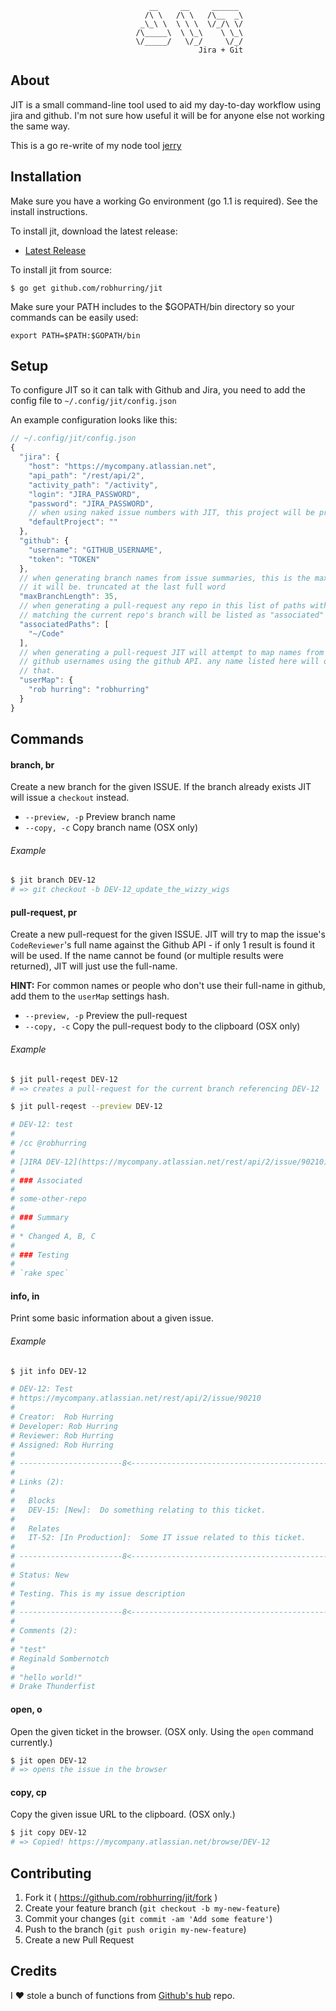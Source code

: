                                    __     __     ______
                                  /\ \   /\ \   /\__  _\
                                 _\_\ \  \ \ \  \/_/\ \/
                                /\_____\  \ \_\    \ \_\
                                \/_____/   \/_/     \/_/
                                              Jira + Git


## About

JIT is a small command-line tool used to aid my day-to-day workflow using jira
and github. I'm not sure how useful it will be for anyone else not working the same way.

This is a go re-write of my node tool [jerry](https://github.com/robhurring/jerry)

## Installation

Make sure you have a working Go environment (go 1.1 is required). See the install instructions.

To install jit, download the latest release:

* [Latest Release](https://github.com/robhurring/jit/releases/latest)

To install jit from source:

`$ go get github.com/robhurring/jit`

Make sure your PATH includes to the $GOPATH/bin directory so your commands can be easily used:

`export PATH=$PATH:$GOPATH/bin`

## Setup

To configure JIT so it can talk with Github and Jira, you need to add the config file to `~/.config/jit/config.json`

An example configuration looks like this:

```js
// ~/.config/jit/config.json
{
  "jira": {
    "host": "https://mycompany.atlassian.net",
    "api_path": "/rest/api/2",
    "activity_path": "/activity",
    "login": "JIRA_PASSWORD",
    "password": "JIRA_PASSWORD",
    // when using naked issue numbers with JIT, this project will be pre-pended
    "defaultProject": ""
  },
  "github": {
    "username": "GITHUB_USERNAME",
    "token": "TOKEN"
  },
  // when generating branch names from issue summaries, this is the max length
  // it will be. truncated at the last full word
  "maxBranchLength": 35,
  // when generating a pull-request any repo in this list of paths with a branch
  // matching the current repo's branch will be listed as "associated"
  "associatedPaths": [
    "~/Code"
  ],
  // when generating a pull-request JIT will attempt to map names from JIRA to
  // github usernames using the github API. any name listed here will override
  // that.
  "userMap": {
    "rob hurring": "robhurring"
  }
}
```

## Commands

#### branch, br

Create a new branch for the given ISSUE. If the branch already exists JIT will issue a `checkout` instead.


  * `--preview, -p`  Preview branch name
  * `--copy, -c`   Copy branch name  (OSX only)

###### Example

```sh
$ jit branch DEV-12
# => git checkout -b DEV-12_update_the_wizzy_wigs
```

#### pull-request, pr

Create a new pull-request for the given ISSUE. JIT will try to map the issue's `CodeReviewer`'s full name against the Github API - if only 1 result is found it will be used. If the name cannot be found (or multiple results were returned), JIT will just use the full-name.

__HINT:__ For common names or people who don't use their full-name in github, add them to the `userMap` settings hash.

  * `--preview, -p`  Preview the pull-request
  * `--copy, -c`   Copy the pull-request body to the clipboard (OSX only)

###### Example

```sh
$ jit pull-reqest DEV-12
# => creates a pull-request for the current branch referencing DEV-12

$ jit pull-reqest --preview DEV-12

# DEV-12: test
#
# /cc @robhurring
#
# [JIRA DEV-12](https://mycompany.atlassian.net/rest/api/2/issue/90210): Test
#
# ### Associated
#
# some-other-repo
#
# ### Summary
#
# * Changed A, B, C
#
# ### Testing
#
# `rake spec`
```

#### info, in

Print some basic information about a given issue.

###### Example

```sh
$ jit info DEV-12

# DEV-12: Test
# https://mycompany.atlassian.net/rest/api/2/issue/90210
#
# Creator:  Rob Hurring
# Developer: Rob Hurring
# Reviewer: Rob Hurring
# Assigned: Rob Hurring
#
# -----------------------8<-------------------------------------------------------
#
# Links (2):
#
#   Blocks
#   DEV-15: [New]:  Do something relating to this ticket.
#
#   Relates
#   IT-52: [In Production]:  Some IT issue related to this ticket.
#
# -----------------------8<-------------------------------------------------------
#
# Status: New
#
# Testing. This is my issue description
#
# -----------------------8<-------------------------------------------------------
#
# Comments (2):
#
# "test"
# Reginald Sombernotch
#
# "hello world!"
# Drake Thunderfist
```

#### open, o

Open the given ticket in the browser. (OSX only. Using the `open` command currently.)

```sh
$ jit open DEV-12
# => opens the issue in the browser
```

#### copy, cp

Copy the given issue URL to the clipboard. (OSX only.)

```sh
$ jit copy DEV-12
# => Copied! https://mycompany.atlassian.net/browse/DEV-12
```

## Contributing

1. Fork it ( https://github.com/robhurring/jit/fork )
2. Create your feature branch (`git checkout -b my-new-feature`)
3. Commit your changes (`git commit -am 'Add some feature'`)
4. Push to the branch (`git push origin my-new-feature`)
5. Create a new Pull Request

## Credits

I :heart: stole a bunch of functions from [Github's hub](https://github.com/github/hub) repo.
